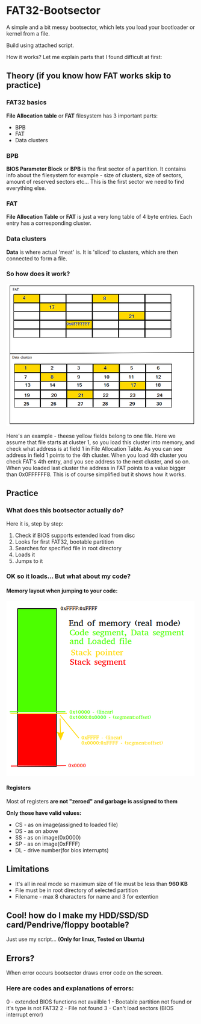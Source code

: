 # FAT32-Bootsector

A simple and a bit messy bootsector, which lets you load your bootloader or kernel from a file.

Build using attached script.

How it works? Let me explain parts that I found difficult at first:

## Theory (if you know how FAT works skip to practice)

### FAT32 basics


**File Allocation table** or **FAT** filesystem has 3 important parts:
+ BPB
+ FAT
+ Data clusters

### BPB

**BIOS Parameter Block** or **BPB** is the first sector of a partition. It contains info about the filesystem for example - size of clusters, size of sectors, amount of reserved sectors etc...
This is the first sector we need to find everything else.

### FAT

**File Allocation Table** or **FAT** is just a very long table of 4 byte entries. Each entry has a corresponding cluster.

### Data clusters

**Data** is where actual 'meat' is. It is 'sliced' to clusters, which are then connected to form a file.

### So how does it work?

![alt text](https://github.com/TebexPL/FAT32-Bootsector/blob/master/doc/fathowto.png "FAT_howto")

Here's an example - theese yellow fields belong to one file. Here we assume that file starts at cluster 1, so you load this cluster into memory, and check what address is at field 1 in File Allocation Table. As you can see address in field 1 points to the 4th cluster. When you load 4th cluster you check FAT's 4th entry, and you see address to the next cluster, and so on. When you loaded last cluster the address in FAT points to a value bigger than 0x0FFFFFF8. This is of course simplified but it shows how it works.

## Practice

### What does this bootsector actually do?

Here it is, step by step:

1. Check if BIOS supports extended load from disc
2. Looks for first FAT32, bootable partition
3. Searches for specified file in root directory
4. Loads it
5. Jumps to it

### OK so it loads... But what about my code? 

#### Memory layout when jumping to your code:
![alt text](https://github.com/TebexPL/FAT32-Bootsector/blob/master/doc/Memory_layout.png "Memory layout")

#### Registers
Most of registers **are not "zeroed" and garbage is assigned to them**

**Only those have valid values:**

+ CS - as on image(assigned to loaded file)
+ DS - as on above
+ SS - as on image(0x0000)
+ SP - as on image(0xFFFF)
+ DL - drive number(for bios interrupts)

## Limitations
+ It's all in real mode so maximum size of file must be less than **960 KB**
+ File must be in root directory of selected partition
+ Filename - max 8 characters for name and 3 for extention

## Cool! how do I make my HDD/SSD/SD card/Pendrive/floppy bootable?

Just use my script... **(Only for linux, Tested on Ubuntu)**

## Errors?

When error occurs bootsector draws error code on the screen.

### Here are codes and explanations of errors:

0 - extended BIOS functions not availble
1 - Bootable partition not found or it's type is not FAT32
2 - File not found
3 - Can't load sectors (BIOS interrupt error)

